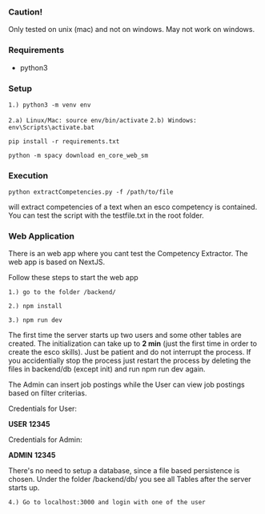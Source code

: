 

### Caution!

Only tested on unix (mac) and not on windows. May not work on windows. 

### Requirements

- python3



### Setup

```1.) python3 -m venv env ```

```2.a) Linux/Mac: source env/bin/activate```
```2.b) Windows: env\Scripts\activate.bat```

```pip install -r requirements.txt```

```python -m spacy download en_core_web_sm```


### Execution

```python extractCompetencies.py -f /path/to/file```

will extract competencies of a text when an esco competency is contained. You can test the script with the testfile.txt in the root folder. 


### Web Application

There is an web app where you cant test the Competency Extractor. The web app is based on NextJS. 

Follow these steps to start the web app

```1.) go to the folder /backend/ ```


```2.) npm install ```

```3.) npm run dev```


The first time the server starts up two users and some other tables are created. The initialization can take up to **2 min** (just the first time in order to create the esco skills). Just be patient and do not interrupt the process. If you accidentially stop the process just restart the process by deleting the files in backend/db (except init) and run npm run dev again.

The Admin can insert job postings while the User can view job postings based on filter criterias.

Credentials for User: 

 **USER**
**12345**

Credentials for Admin:

**ADMIN**
**12345**


There's no need to setup a database, since a file based persistence is chosen. Under the folder 
/backend/db/ you see all Tables after the server starts up. 


```4.) Go to localhost:3000 and login with one of the user ```
